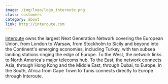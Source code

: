 ```yaml
---
image: /img/logo/logo_interoute.png
class: customers
category: about
link: http://interoute.com
---
```


[Interoute](http://interoute.com) owns the largest Next Generation Network covering the European Union, from London to Warsaw, from Stockholm to Sicily and beyond into the Continent's emerging economies, including Turkey, with ten subsea landing stations ringing the edge of Europe. To the West, the network links to North America's major telecoms hub. To the East, the network connects Asia, through Hong Kong and the Middle East, through Dubai, to Europe. In the South, Africa from Cape Town to Tunis connects directly to Europe through Interoute.
